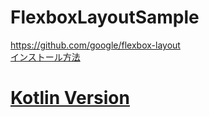# FlexboxLayoutSample

https://github.com/google/flexbox-layout<br>
[インストール方法](https://github.com/google/flexbox-layout#installation)


# [Kotlin Version](https://github.com/LeoAndo/android-flexbox-layout-samples/tree/main/FlexboxKotlinSample)

